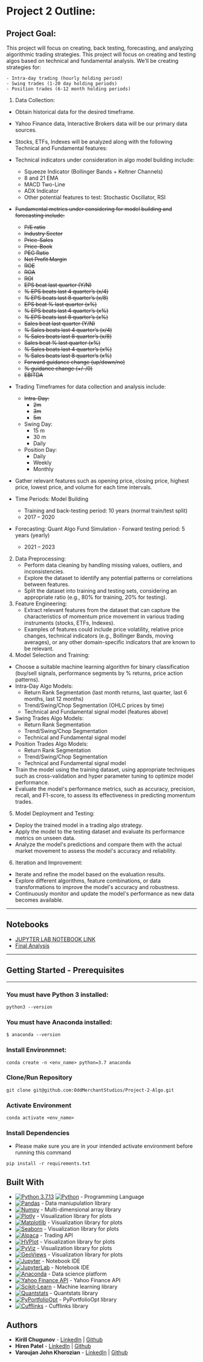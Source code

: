 # Project 2 Outline:

## Project Goal:

This project will focus on creating, back testing, forecasting, and analyzing algorithmic trading strategies.  This project will focus on creating and testing algos based on technical and fundamental analysis.  We’ll be creating strategies for:

    - Intra-day trading (hourly holding period) 
    - Swing trades (1-20 day holding periods)
    - Position trades (6-12 month holding periods)

1. Data Collection: 
- Obtain historical data for the desired timeframe.
- Yahoo Finance data, Interactive Brokers data will be our primary data sources.
- Stocks, ETFs, Indexes will be analyzed along with the following Technical and Fundamental features: 
- Technical indicators under consideration in algo model building include:
  - Squeeze Indicator (Bollinger Bands + Keltner  Channels)
  - 8 and 21 EMA
  - MACD Two-Line
  - ADX Indicator
  - Other potential features to test: Stochastic Oscillator, RSI
- ~~Fundamental metrics under considering for model building and forecasting include:~~
  - ~~P/E ratio~~
  - ~~Industry Sector~~
  - ~~Price-Sales~~
  - ~~Price-Book~~
  - ~~PEG Ratio~~
  - ~~Net Profit Margin~~
  - ~~ROE~~
  - ~~ROA~~
  - ~~ROI~~
  - ~~EPS beat last quarter (Y/N)~~
  - ~~% EPS beats last 4 quarter’s (x/4)~~
  - ~~% EPS beats last 8 quarter’s (x/8)~~
  - ~~EPS beat % last quarter (x%)~~
  - ~~% EPS beats last 4 quarter’s (x%)~~
  - ~~% EPS beats last 8 quarter’s (x%)~~
  - ~~Sales beat last quarter (Y/N)~~
  - ~~% Sales beats last 4 quarter’s (x/4)~~
  - ~~% Sales beats last 8 quarter’s (x/8)~~
  - ~~Sales beat % last quarter (x%)~~
  - ~~% Sales beats last 4 quarter’s (x%)~~
  - ~~% Sales beats last 8 quarter’s (x%)~~
  - ~~Forward guidance change (up/down/no)~~
  - ~~% guidance change (+/-/0)~~
  - ~~EBITDA~~

- Trading Timeframes for data collection and analysis include:
  - ~~Intra-Day:~~
    - ~~2m~~
    - ~~3m~~
    - ~~5m~~
  - Swing Day:
    - 15 m
    - 30 m
    - Daily
  - Position Day:
    - Daily
    - Weekly
    - Monthly
- Gather relevant features such as opening price, closing price, highest price, lowest price, and volume for each time intervals. 
- Time Periods: Model Building
  - Training and back-testing period: 10 years (normal train/test split)
  - 2017 – 2020
- Forecasting: Quant Algo Fund Simulation - Forward testing period: 5 years (yearly)
  - 2021 – 2023

2. Data Preprocessing:
   - Perform data cleaning by handling missing values,  outliers, and inconsistencies.
   - Explore the dataset to identify any potential  patterns or correlations between features.
   - Split the dataset into training and testing sets,  considering an appropriate ratio (e.g., 80% for  training, 20% for testing).
3. Feature Engineering:
   - Extract relevant features from the dataset that can  capture the characteristics of momentum price  movement in various trading instruments (stocks,  ETFs, Indexes).
   - Examples of features could include price  volatility, relative price changes, technical  indicators (e.g., Bollinger Bands, moving averages),  or any other domain-specific indicators that are  known to be relevant.
4. Model Selection and Training:
  -  Choose a suitable machine learning algorithm for binary classification (buy/sell signals, performance segments by % returns, price action patterns).
  - Intra-Day Algo Models:
    - Return Rank Segmentation (last month returns, last quarter, last 6 months, last 12 months)
    - Trend/Swing/Chop Segmentation (OHLC prices by time)
    - Technical and Fundamental signal model (features above)
 - Swing Trades Algo Models:
    - Return Rank Segmentation
    - Trend/Swing/Chop Segmentation
    - Technical and Fundamental signal model
 - Position Trades Algo Models:
   - Return Rank Segmentation
   - Trend/Swing/Chop Segmentation
   - Technical and Fundamental signal model
 - Train the model using the training dataset, using appropriate techniques such as cross-validation and hyper parameter tuning to optimize model performance.
 - Evaluate the model's performance metrics, such as accuracy, precision, recall, and F1-score, to assess its effectiveness in predicting momentum trades.
5. Model Deployment and Testing:
 - Deploy the trained model in a trading algo strategy.
 - Apply the model to the testing dataset and evaluate its performance metrics on unseen data.
 - Analyze the model's predictions and compare them with the actual market movement to assess the model's accuracy and reliability.
6. Iteration and Improvement:
 - Iterate and refine the model based on the evaluation results.
 - Explore different algorithms, feature combinations, or data transformations to improve the model's accuracy and robustness.
 - Continuously monitor and update the model's performance as new data becomes available.

--------------
## Notebooks
- [JUPYTER LAB NOTEBOOK LINK](./main.ipynb)
- [Final Analysis](./file.ipynb)
---------

## Getting Started - Prerequisites
-----------
### ​You must have Python 3 installed:

```
python3 --version
```

### You must have Anaconda installed:
```
$ anaconda --version
```

### Install Environmnet:
```
conda create -n <env_name> python=3.7 anaconda
```

### Clone/Run Repository 
```
git clone git@github.com:OddMerchantStudios/Project-2-Algo.git
```

### Activate Environment
```
conda activate <env_name>
```

### Install Dependencies
- Please make sure you are in your intended activate environment before running this command
```
pip install -r requirements.txt
```


## Built With

- [![Python 3.7.13](https://img.shields.io/badge/python-3670A0?style=for-the-badge&logo=python&logoColor=ffdd54)]([https://www.python.org/downloads/release/python-3713/)
[![Python](https://img.shields.io/badge/Python-3.7.13-blue)](https://www.python.org/downloads/release/python-3713/) - Programming Language
- [![Pandas](https://img.shields.io/badge/Pandas-2C2D72?style=for-the-badge&logo=pandas&logoColor=white)](https://pandas.pydata.org/docs/#) - Data maniupulation library
- [![Numpy](https://img.shields.io/badge/Numpy-777BB4?style=for-the-badge&logo=numpy&logoColor=white)](https://numpy.org/) - Multi-dimensional array library
- [![Plotly](https://img.shields.io/badge/Plotly-239120?style=for-the-badge&logo=plotly&logoColor=white)](https://plotly.com/python/) - Visualization library for plots
- [![Matplotlib](https://img.shields.io/badge/Matplotlib-3776AB?style=for-the-badge&logo=plotly&logoColor=white)](https://matplotlib.org/) - Visualization library for plots
- [![Seaborn](https://img.shields.io/badge/Seaborn-3776AB?style=for-the-badge&logo=plotly&logoColor=white)](https://seaborn.pydata.org/) - Visualization library for plots
- [![Alpaca](https://img.shields.io/badge/Alpaca-3776AB?style=for-the-badge&logo=plotly&logoColor=white)](https://alpaca.markets/) - Trading API
- [![HVPlot](https://img.shields.io/badge/HVPlot-3776AB?style=for-the-badge&logo=plotly&logoColor=white)](https://hvplot.holoviz.org/) - Visualization library for plots
- [![PyViz](https://img.shields.io/badge/PyViz-3776AB?style=for-the-badge&logo=plotly&logoColor=white)](https://pyviz.org/) - Visualization library for plots
- [![GeoViews](https://img.shields.io/badge/GeoViews-3776AB?style=for-the-badge&logo=plotly&logoColor=white)](https://geoviews.org/) - Visualization library for plots
- [![Jupyter](https://img.shields.io/badge/Jupyter-F37626.svg?&style=for-the-badge&logo=Jupyter&logoColor=white)](https://jupyter.org/) - Notebook IDE
- [![JupyterLab](https://img.shields.io/badge/JupyterLab-F37626.svg?&style=for-the-badge&logo=Jupyter&logoColor=white)](https://jupyter.org/) - Notebook IDE
- [![Anaconda](https://img.shields.io/badge/Anaconda-44A833?style=for-the-badge&logo=anaconda&logoColor=white)](https://www.anaconda.com/) - Data science platform
- [![Yahoo Finance API](https://img.shields.io/badge/Yahoo%20Finance%20API-800080?style=for-the-badge&logo=yahoo&logoColor=white)](https://pypi.org/project/yfinance/) - Yahoo Finance API
- [![Scikit-Learn](https://img.shields.io/badge/Scikit--Learn-F7931E?style=for-the-badge&logo=scikit-learn&logoColor=white)](https://scikit-learn.org/stable/) - Machine learning library
- [![Quantstats](https://img.shields.io/badge/Quantstats-800080?style=for-the-badge&logo=yahoo&logoColor=white)](https://pypi.org/project/quantstats/) - Quantstats library
- [![PyPortfolioOpt](https://img.shields.io/badge/PyPortfolioOpt-800080?style=for-the-badge&logo=yahoo&logoColor=white)](https://pypi.org/project/pyportfolioopt/) - PyPortfolioOpt library
- [![Cufflinks](https://img.shields.io/badge/Cufflinks-800080?style=for-the-badge&logo=yahoo&logoColor=white)](https://pypi.org/project/cufflinks/) - Cufflinks library

## Authors
- **Kirill Chugunov** - [LinkedIn](https://www.linkedin.com/in/kirill-chugunov-b680811a4/) | [Github](https://github.com/OddMerchantStudios)
- **Hiren Patel** - [LinkedIn](https://www.linkedin.com/in/hdpatel/) | [Github](https://github.com/hpnhs25)
- **Varoujan John Khorozian** - [LinkedIn](https://www.linkedin.com/in/varoujan-khorozian/) | [Github](https://github.com/vkhorozian)
